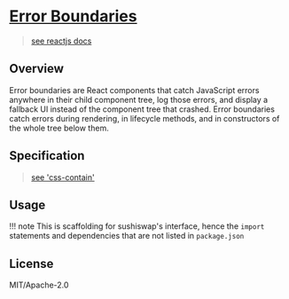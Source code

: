 # [Error Boundaries](#)

> [see reactjs docs](reactjs.org/docs/error-boundaries.html)

## Overview

Error boundaries are React components that catch JavaScript errors anywhere in
their child component tree, log those errors, and display a fallback UI instead
of the component tree that crashed. Error boundaries catch errors during
rendering, in lifecycle methods, and in constructors of the whole tree below
them.

## Specification

> [see 'css-contain' ](https://drafts.csswg.org/css-contain/)

## Usage

!!! note 
  This is scaffolding for sushiswap's interface, hence the `import` statements and dependencies that are not listed in `package.json`
  
  
## License

MIT/Apache-2.0
